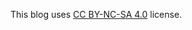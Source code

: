This blog uses [CC BY-NC-SA 4.0](https://creativecommons.org/licenses/by-nc-sa/4.0/deed.zh) license.
